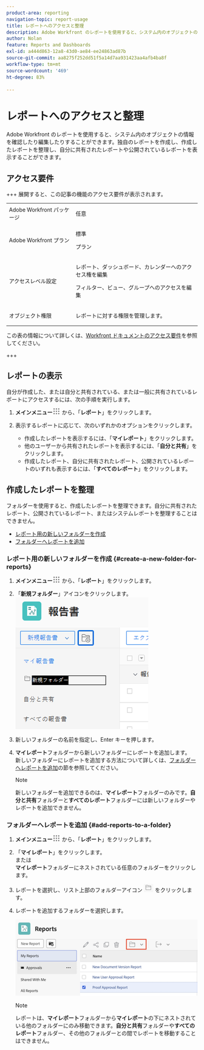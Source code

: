 ```yaml
---
product-area: reporting
navigation-topic: report-usage
title: レポートへのアクセスと整理
description: Adobe Workfront のレポートを使用すると、システム内のオブジェクトの情報を確認したり編集したりすることができます。独自のレポートを作成し、作成したレポートを整理し、自分に共有されたレポートや公開されているレポートを表示することができます。
author: Nolan
feature: Reports and Dashboards
exl-id: a444d863-12a8-43d0-ae84-ee24863ad87b
source-git-commit: aa8275f252dd51f5a14d7aa931423aa4afb4ba8f
workflow-type: tm+mt
source-wordcount: '469'
ht-degree: 83%

---
```


# レポートへのアクセスと整理

Adobe Workfront のレポートを使用すると、システム内のオブジェクトの情報を確認したり編集したりすることができます。独自のレポートを作成し、作成したレポートを整理し、自分に共有されたレポートや公開されているレポートを表示することができます。

## アクセス要件

+++ 展開すると、この記事の機能のアクセス要件が表示されます。 

<table style="table-layout:auto"> 
 <col> 
 <col> 
 <tbody> 
  <tr> 
   <td role="rowheader">Adobe Workfront パッケージ</td> 
   <td> <p>任意</p> </td> 
  </tr> 
  <tr> 
   <td role="rowheader">Adobe Workfront プラン</td> 
   <td> 
   <p>標準</p>
   <p>プラン </p> </td> 
  </tr> 
  <tr> 
   <td role="rowheader">アクセスレベル設定</td> 
   <td> <p>レポート、ダッシュボード、カレンダーへのアクセス権を編集</p> <p>フィルター、ビュー、グループへのアクセスを編集</p></td> 
  </tr> 
  <tr> 
   <td role="rowheader">オブジェクト権限</td> 
   <td> <p>レポートに対する権限を管理します。</p></td> 
  </tr> 
 </tbody> 
</table>

この表の情報について詳しくは、[Workfront ドキュメントのアクセス要件](/help/quicksilver/administration-and-setup/add-users/access-levels-and-object-permissions/access-level-requirements-in-documentation.md)を参照してください。

+++

## レポートの表示

自分が作成した、または自分と共有されている、または一般に共有されているレポートにアクセスするには、次の手順を実行します。

1. **メインメニュー**![ メインメニューアイコン ](assets/main-menu-icon.png) から、「**レポート**」をクリックします。

1. 表示するレポートに応じて、次のいずれかのオプションをクリックします。

   * 作成したレポートを表示するには、「**マイレポート**」をクリックします。
   * 他のユーザーから共有されたレポートを表示するには、「**自分と共有**」をクリックします。
   * 作成したレポート、自分に共有されたレポート、公開されているレポートのいずれも表示するには、「**すべてのレポート**」をクリックします。

## 作成したレポートを整理

フォルダーを使用すると、作成したレポートを整理できます。自分に共有されたレポート、公開されているレポート、またはシステムレポートを整理することはできません。

* [レポート用の新しいフォルダーを作成](#create-a-new-folder-for-reports)
* [フォルダーへレポートを追加](#add-reports-to-a-folder)

### レポート用の新しいフォルダーを作成 {#create-a-new-folder-for-reports}

1. **メインメニュー**![ メインメニューアイコン ](assets/main-menu-icon.png) から、「**レポート**」をクリックします。

1. 「**新規フォルダー**」アイコンをクリックします。\
   ![ 新規フォルダーアイコン ](assets/nwe-new-folder-350x346.png)

1. 新しいフォルダーの名前を指定し、Enter キーを押します。
1. **マイレポート**&#x200B;フォルダーから新しいフォルダーにレポートを追加します。\
   新しいフォルダーにレポートを追加する方法について詳しくは、[フォルダーへレポートを追加](#add-reports-to-a-folder)の節を参照してください。

   >[!NOTE]
   >
   >新しいフォルダーを追加できるのは、**マイレポート**&#x200B;フォルダーのみです。**自分と共有**&#x200B;フォルダーと&#x200B;**すべてのレポート**&#x200B;フォルダーには新しいフォルダーやレポートを追加できません。

### フォルダーへレポートを追加 {#add-reports-to-a-folder}

1. **メインメニュー**![ メインメニューアイコン ](assets/main-menu-icon.png) から、「**レポート**」をクリックします。

1. 「**マイレポート**」をクリックします。\
   または\
   **マイレポート**&#x200B;フォルダーにネストされている任意のフォルダーをクリックします。

1. レポートを選択し、リスト上部のフォルダーアイコン ![ フォルダーアイコン ](assets/folder-icon.png) をクリックします。

1. レポートを追加するフォルダーを選択します。

   ![ レポートの移動先のフォルダーを選択 ](assets/choose-folder.png)

   >[!NOTE]
   >
   >レポートは、**マイレポート**&#x200B;フォルダーから&#x200B;**マイレポート**&#x200B;の下にネストされている他のフォルダーにのみ移動できます。**自分と共有**&#x200B;フォルダーや&#x200B;**すべてのレポート**&#x200B;フォルダー、その他のフォルダーとの間でレポートを移動することはできません。



